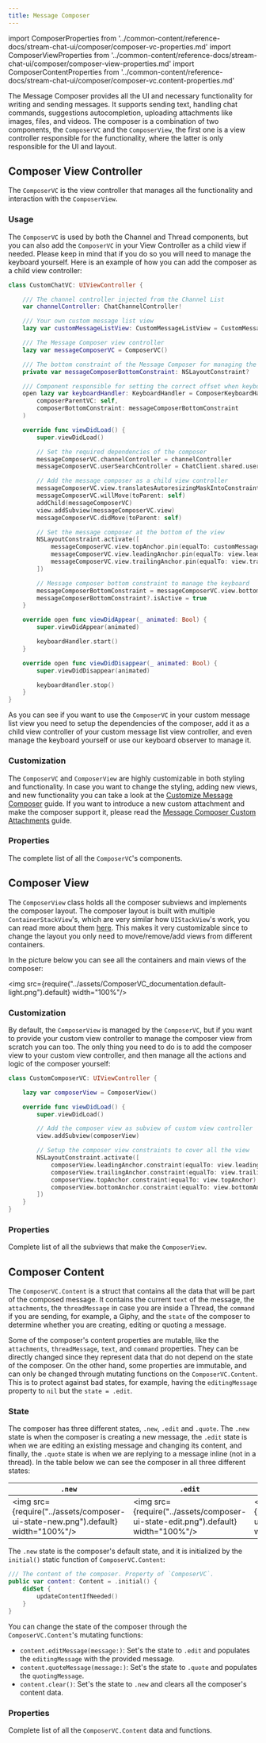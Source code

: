 ```yaml
---
title: Message Composer
---
```


import ComposerProperties from '../common-content/reference-docs/stream-chat-ui/composer/composer-vc-properties.md'
import ComposerViewProperties from '../common-content/reference-docs/stream-chat-ui/composer/composer-view-properties.md'
import ComposerContentProperties from '../common-content/reference-docs/stream-chat-ui/composer/composer-vc.content-properties.md'

The Message Composer provides all the UI and necessary functionality for writing and sending messages. It supports sending text, handling chat commands, suggestions autocompletion, uploading attachments like images, files, and videos. The composer is a combination of two components, the `ComposerVC` and the `ComposerView`, the first one is a view controller responsible for the functionality, where the latter is only responsible for the UI and layout.

## Composer View Controller

The `ComposerVC` is the view controller that manages all the functionality and interaction with the `ComposerView`.

### Usage

The `ComposerVC` is used by both the Channel and Thread components, but you can also add the `ComposerVC` in your View Controller as a child view if needed. Please keep in mind that if you do so you will need to manage the keyboard yourself. Here is an example of how you can add the composer as a child view controller:

```swift
class CustomChatVC: UIViewController {

    /// The channel controller injected from the Channel List
    var channelController: ChatChannelController!

    /// Your own custom message list view
    lazy var customMessageListView: CustomMessageListView = CustomMessageListView()

    /// The Message Composer view controller
    lazy var messageComposerVC = ComposerVC()

    /// The bottom constraint of the Message Composer for managing the keyboard
    private var messageComposerBottomConstraint: NSLayoutConstraint?

    /// Component responsible for setting the correct offset when keyboard frame is changed.
    open lazy var keyboardHandler: KeyboardHandler = ComposerKeyboardHandler(
        composerParentVC: self,
        composerBottomConstraint: messageComposerBottomConstraint
    )

    override func viewDidLoad() {
        super.viewDidLoad()

        // Set the required dependencies of the composer
        messageComposerVC.channelController = channelController
        messageComposerVC.userSearchController = ChatClient.shared.userSearchController()

        // Add the message composer as a child view controller
        messageComposerVC.view.translatesAutoresizingMaskIntoConstraints = false
        messageComposerVC.willMove(toParent: self)
        addChild(messageComposerVC)
        view.addSubview(messageComposerVC.view)
        messageComposerVC.didMove(toParent: self)

        // Set the message composer at the bottom of the view
        NSLayoutConstraint.activate([
            messageComposerVC.view.topAnchor.pin(equalTo: customMessageListView.bottomAnchor),
            messageComposerVC.view.leadingAnchor.pin(equalTo: view.leadingAnchor),
            messageComposerVC.view.trailingAnchor.pin(equalTo: view.trailingAnchor)
        ])

        // Message composer bottom constraint to manage the keyboard
        messageComposerBottomConstraint = messageComposerVC.view.bottomAnchor.pin(equalTo: view.bottomAnchor)
        messageComposerBottomConstraint?.isActive = true
    }

    override open func viewDidAppear(_ animated: Bool) {
        super.viewDidAppear(animated)

        keyboardHandler.start()
    }

    override open func viewDidDisappear(_ animated: Bool) {
        super.viewDidDisappear(animated)

        keyboardHandler.stop()
    }
}
```
As you can see if you want to use the `ComposerVC` in your custom message list view you need to setup the dependencies of the composer, add it as a child view controller of your custom message list view controller, and even manage the keyboard yourself or use our keyboard observer to manage it.

### Customization

The `ComposerVC` and `ComposerView` are highly customizable in both styling and functionality. In case you want to change the styling, adding new views, and new functionality you can take a look at the [Customize Message Composer](../guides/customize-message-composer) guide. If you want to introduce a new custom attachment and make the composer support it, please read the [Message Composer Custom Attachments](../guides/working-with-custom-attachments) guide.

### Properties

The complete list of all the `ComposerVC`'s components.

<ComposerProperties/>

## Composer View

The `ComposerView` class holds all the composer subviews and implements the composer layout. The composer layout is built with multiple `ContainerStackView`'s, which are very similar how `UIStackView`'s work, you can read more about them [here](../customization/custom-components#setuplayout). This makes it very customizable since to change the layout you only need to move/remove/add views from different containers.

In the picture below you can see all the containers and main views of the composer:

<img src={require("../assets/ComposerVC_documentation.default-light.png").default} width="100%"/>

### Customization

By default, the `ComposerView` is managed by the `ComposerVC`, but if you want to provide your custom view controller to manage the composer view from scratch you can too. The only thing you need to do is to add the composer view to your custom view controller, and then manage all the actions and logic of the composer yourself:

```swift
class CustomComposerVC: UIViewController {

    lazy var composerView = ComposerView()

    override func viewDidLoad() {
        super.viewDidLoad()

        // Add the composer view as subview of custom view controller
        view.addSubview(composerView)

        // Setup the composer view constraints to cover all the view
        NSLayoutConstraint.activate([
            composerView.leadingAnchor.constraint(equalTo: view.leadingAnchor),
            composerView.trailingAnchor.constraint(equalTo: view.trailingAnchor),
            composerView.topAnchor.constraint(equalTo: view.topAnchor),
            composerView.bottomAnchor.constraint(equalTo: view.bottomAnchor)
        ])
    }
}
```

### Properties 

Complete list of all the subviews that make the `ComposerView`.

<ComposerViewProperties/>

## Composer Content

The `ComposerVC.Content` is a struct that contains all the data that will be part of the composed message. It contains the current `text` of the message, the `attachments`, the `threadMessage` in case you are inside a Thread, the `command` if you are sending, for example, a Giphy, and the `state` of the composer to determine whether you are creating, editing or quoting a message.

Some of the composer's content properties are mutable, like the `attachments`, `threadMessage`, `text`, and `command` properties. They can be directly changed since they represent data that do not depend on the state of the composer. On the other hand, some properties are immutable, and can only be changed through mutating functions on the `ComposerVC.Content`. This is to protect against bad states, for example, having the `editingMessage` property to `nil` but the `state = .edit`.

### State
The composer has three different states, `.new`, `.edit` and `.quote`. The `.new` state is when the composer is creating a new message, the `.edit` state is when we are editing an existing message and changing its content, and finally, the `.quote` state is when we are replying to a message inline (not in a thread). In the table below we can see the composer in all three different states:

| `.new`  | `.edit` | `.quote` |
| ------------- | ------------- | ------------- |
| <img src={require("../assets/composer-ui-state-new.png").default} width="100%"/> | <img src={require("../assets/composer-ui-state-edit.png").default} width="100%"/> | <img src={require("../assets/composer-ui-state-quote.png").default} width="100%"/> |

The `.new` state is the composer's default state, and it is initialized by the `initial()` static function of `ComposerVC.Content`:
```swift
/// The content of the composer. Property of `ComposerVC`.
public var content: Content = .initial() {
    didSet {
        updateContentIfNeeded()
    }
}
```

 You can change the state of the composer through the `ComposerVC.Content`'s mutating functions:
- `content.editMessage(message:)`: Set's the state to `.edit` and populates the `editingMessage` with the provided message.
- `content.quoteMessage(message:)`: Set's the state to `.quote` and populates the `quotingMessage`.
- `content.clear()`: Set's the state to `.new` and clears all the composer's content data.

### Properties

Complete list of all the `ComposerVC.Content` data and functions.

<ComposerContentProperties/>
